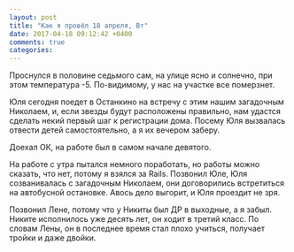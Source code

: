 ```yaml
---
layout: post
title: "Как я провёл 18 апреля, Вт"
date: 2017-04-18 09:12:42 +0400
comments: true
categories: 
---
```

Проснулся в половине седьмого сам, на улице ясно и солнечно, при этом температура -5. По-видимому, у нас на участке все померзнет.

Юля сегодня поедет в Останкино на встречу с этим нашим загадочным Николаем, и, если звезды будут расположены правильно, нам удастся сделать некий первый шаг к регистрации дома. Посему Юля вызвалась отвести детей самостоятельно, а я их вечером заберу.

Доехал ОК, на работе был в самом начале девятого.

На работе с утра пытался немного поработать, но работы можно сказать, что нет, потому я взялся за Rails. Позвонил Юле, Юля созванивалась с загадочным Николаем, они договорились встретиться на автобусной остановке. Авось дело выгорит, и Юля проездит не зря.

Позвонил Лене, потому что у Никиты был ДР в выходные, а я забыл. Никите исполнилось уже десять лет, он ходит в третий класс. По словам Лены, он в последнее время стал плохо учиться, получает тройки и даже двойки.